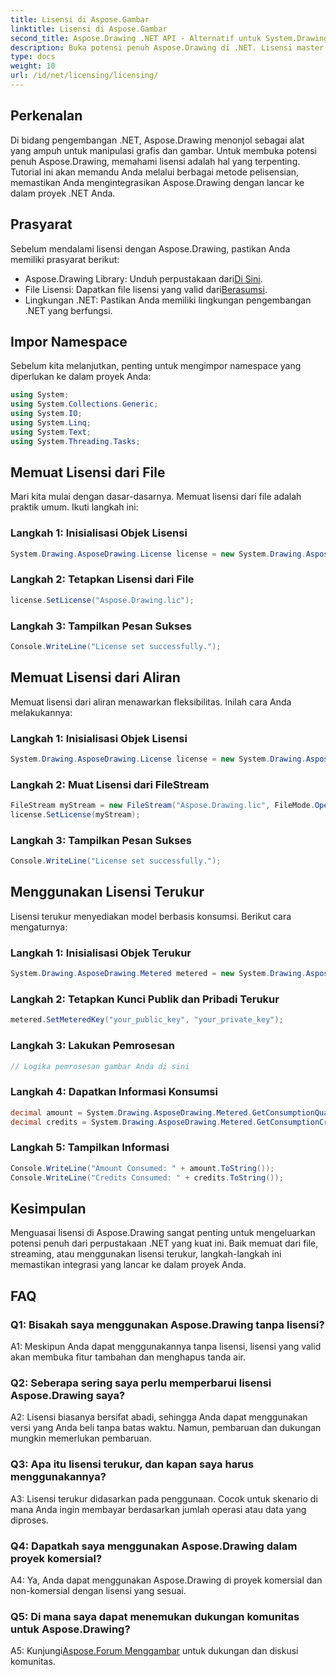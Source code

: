 ```yaml
---
title: Lisensi di Aspose.Gambar
linktitle: Lisensi di Aspose.Gambar
second_title: Aspose.Drawing .NET API - Alternatif untuk System.Drawing.Common
description: Buka potensi penuh Aspose.Drawing di .NET. Lisensi master untuk integrasi yang lancar. Unduh sekarang dan tingkatkan grafik dan manipulasi gambar Anda.
type: docs
weight: 10
url: /id/net/licensing/licensing/
---
```

## Perkenalan

Di bidang pengembangan .NET, Aspose.Drawing menonjol sebagai alat yang ampuh untuk manipulasi grafis dan gambar. Untuk membuka potensi penuh Aspose.Drawing, memahami lisensi adalah hal yang terpenting. Tutorial ini akan memandu Anda melalui berbagai metode pelisensian, memastikan Anda mengintegrasikan Aspose.Drawing dengan lancar ke dalam proyek .NET Anda.

## Prasyarat

Sebelum mendalami lisensi dengan Aspose.Drawing, pastikan Anda memiliki prasyarat berikut:

-  Aspose.Drawing Library: Unduh perpustakaan dari[Di Sini](https://releases.aspose.com/drawing/net/).
-  File Lisensi: Dapatkan file lisensi yang valid dari[Berasumsi](https://purchase.aspose.com/buy).
- Lingkungan .NET: Pastikan Anda memiliki lingkungan pengembangan .NET yang berfungsi.

## Impor Namespace

Sebelum kita melanjutkan, penting untuk mengimpor namespace yang diperlukan ke dalam proyek Anda:

```csharp
using System;
using System.Collections.Generic;
using System.IO;
using System.Linq;
using System.Text;
using System.Threading.Tasks;
```

## Memuat Lisensi dari File

Mari kita mulai dengan dasar-dasarnya. Memuat lisensi dari file adalah praktik umum. Ikuti langkah ini:

### Langkah 1: Inisialisasi Objek Lisensi

```csharp
System.Drawing.AsposeDrawing.License license = new System.Drawing.AsposeDrawing.License();
```

### Langkah 2: Tetapkan Lisensi dari File

```csharp
license.SetLicense("Aspose.Drawing.lic");
```

### Langkah 3: Tampilkan Pesan Sukses

```csharp
Console.WriteLine("License set successfully.");
```

## Memuat Lisensi dari Aliran

Memuat lisensi dari aliran menawarkan fleksibilitas. Inilah cara Anda melakukannya:

### Langkah 1: Inisialisasi Objek Lisensi

```csharp
System.Drawing.AsposeDrawing.License license = new System.Drawing.AsposeDrawing.License();
```

### Langkah 2: Muat Lisensi dari FileStream

```csharp
FileStream myStream = new FileStream("Aspose.Drawing.lic", FileMode.Open);
license.SetLicense(myStream);
```

### Langkah 3: Tampilkan Pesan Sukses

```csharp
Console.WriteLine("License set successfully.");
```

## Menggunakan Lisensi Terukur

Lisensi terukur menyediakan model berbasis konsumsi. Berikut cara mengaturnya:

### Langkah 1: Inisialisasi Objek Terukur

```csharp
System.Drawing.AsposeDrawing.Metered metered = new System.Drawing.AsposeDrawing.Metered();
```

### Langkah 2: Tetapkan Kunci Publik dan Pribadi Terukur

```csharp
metered.SetMeteredKey("your_public_key", "your_private_key");
```

### Langkah 3: Lakukan Pemrosesan

```csharp
// Logika pemrosesan gambar Anda di sini
```

### Langkah 4: Dapatkan Informasi Konsumsi

```csharp
decimal amount = System.Drawing.AsposeDrawing.Metered.GetConsumptionQuantity();
decimal credits = System.Drawing.AsposeDrawing.Metered.GetConsumptionCredit();
```

### Langkah 5: Tampilkan Informasi

```csharp
Console.WriteLine("Amount Consumed: " + amount.ToString());
Console.WriteLine("Credits Consumed: " + credits.ToString());
```

## Kesimpulan

Menguasai lisensi di Aspose.Drawing sangat penting untuk mengeluarkan potensi penuh dari perpustakaan .NET yang kuat ini. Baik memuat dari file, streaming, atau menggunakan lisensi terukur, langkah-langkah ini memastikan integrasi yang lancar ke dalam proyek Anda.

## FAQ

### Q1: Bisakah saya menggunakan Aspose.Drawing tanpa lisensi?

A1: Meskipun Anda dapat menggunakannya tanpa lisensi, lisensi yang valid akan membuka fitur tambahan dan menghapus tanda air.

### Q2: Seberapa sering saya perlu memperbarui lisensi Aspose.Drawing saya?

A2: Lisensi biasanya bersifat abadi, sehingga Anda dapat menggunakan versi yang Anda beli tanpa batas waktu. Namun, pembaruan dan dukungan mungkin memerlukan pembaruan.

### Q3: Apa itu lisensi terukur, dan kapan saya harus menggunakannya?

A3: Lisensi terukur didasarkan pada penggunaan. Cocok untuk skenario di mana Anda ingin membayar berdasarkan jumlah operasi atau data yang diproses.

### Q4: Dapatkah saya menggunakan Aspose.Drawing dalam proyek komersial?

A4: Ya, Anda dapat menggunakan Aspose.Drawing di proyek komersial dan non-komersial dengan lisensi yang sesuai.

### Q5: Di mana saya dapat menemukan dukungan komunitas untuk Aspose.Drawing?

 A5: Kunjungi[Aspose.Forum Menggambar](https://forum.aspose.com/c/diagram/17) untuk dukungan dan diskusi komunitas.